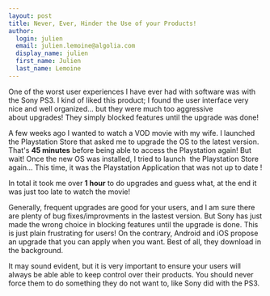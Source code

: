 ```yaml
---
layout: post
title: Never, Ever, Hinder the Use of your Products!
author:
  login: julien
  email: julien.lemoine@algolia.com
  display_name: julien
  first_name: Julien
  last_name: Lemoine
---
```


One of the worst user experiences I have ever had with software was with the
Sony PS3. I kind of liked this product; I found the user interface very nice
and well organized... but they were much too aggressive about upgrades! They
simply blocked features until the upgrade was done!

A few weeks ago I wanted to watch a VOD movie with my wife. I launched the
Playstation Store that asked me to upgrade the OS to the latest version.
That's **45 minutes** before being able to access the Playstation again! But
wait! Once the new OS was installed, I tried to launch  the Playstation Store
again... This time, it was the Playstation Application that was not up to date
!

In total it took me over **1 hour** to do upgrades and guess what, at the end
it was just too late to watch the movie!

Generally, frequent upgrades are good for your users, and I am sure there are
plenty of bug fixes/improvments in the lastest version. But Sony has just made
the wrong choice in blocking features until the upgrade is done. This is just
plain frustrating for users! On the contrary, Android and iOS propose an
upgrade that you can apply when you want. Best of all, they download in the
background.

It may sound evident, but it is very important to ensure your users will
always be able able to keep control over their products. You should never
force them to do something they do not want to, like Sony did with the PS3.

